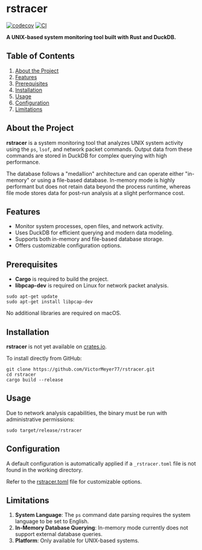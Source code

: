 # rstracer

[![codecov](https://codecov.io/github/VictorMeyer77/rstracer/graph/badge.svg?token=MCO1XZI4OO)](https://codecov.io/github/VictorMeyer77/rstracer)
[![CI](https://github.com/VictorMeyer77/rstracer/actions/workflows/ci.yml/badge.svg)](https://github.com/VictorMeyer77/rstracer/actions/workflows/ci.yml)

**A UNIX-based system monitoring tool built with Rust and DuckDB.**

## Table of Contents

1. [About the Project](#about-the-project)
2. [Features](#features)
3. [Prerequisites](#prerequisites)
4. [Installation](#installation)
5. [Usage](#usage)
6. [Configuration](#configuration)
7. [Limitations](#limitations)

## About the Project

**rstracer** is a system monitoring tool that analyzes UNIX system activity
using the `ps`, `lsof`, and network packet commands.
Output data from these commands are stored in DuckDB for complex querying
with high performance.

The database follows a "medallion" architecture and can operate either "in-memory"
or using a file-based database.
In-memory mode is highly performant but does not retain data beyond the process runtime,
whereas file mode stores data for post-run analysis at a slight performance cost.

## Features

- Monitor system processes, open files, and network activity.
- Uses DuckDB for efficient querying and modern data modeling.
- Supports both in-memory and file-based database storage.
- Offers customizable configuration options.

## Prerequisites

- **Cargo** is required to build the project.
- **libpcap-dev** is required on Linux for network packet analysis.

```shell
sudo apt-get update
sudo apt-get install libpcap-dev
```

No additional libraries are required on macOS.

## Installation

**rstracer** is not yet available on [crates.io](https://crates.io/).

To install directly from GitHub:

```shell
git clone https://github.com/VictorMeyer77/rstracer.git
cd rstracer
cargo build --release
```

## Usage

Due to network analysis capabilities, the binary must be run
with administrative permissions:

```shell
sudo target/release/rstracer
```

## Configuration

A default configuration is automatically applied if a `_rstracer.toml` file
is not found in the working directory.

Refer to the [rstracer.toml](rstracer/rstracer.toml) file for customizable options.

## Limitations

1. **System Language**: The `ps` command date parsing requires the system
language to be set to English.
2. **In-Memory Database Querying**: In-memory mode currently does not
support external database queries.
3. **Platform**: Only available for UNIX-based systems.
